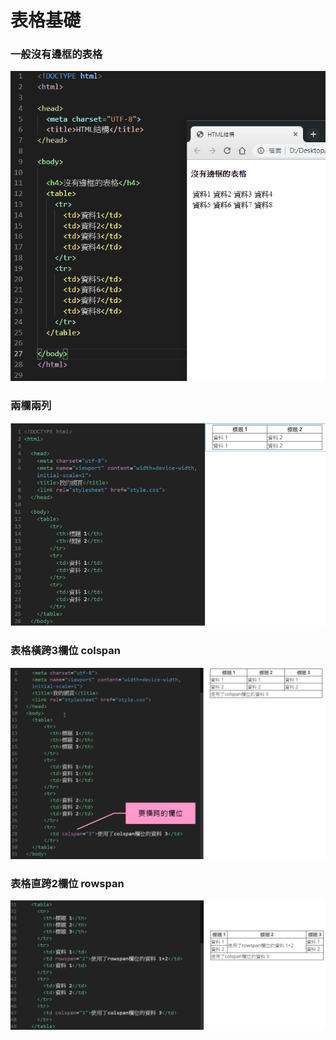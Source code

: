 # 表格基礎

### 一般沒有邊框的表格

![](../../.gitbook/assets/image%20%2847%29.png)

### 兩欄兩列

![](../../.gitbook/assets/image%20%2896%29.png)

### 表格橫跨3欄位 colspan

![](../../.gitbook/assets/image%20%2887%29.png)

### 表格直跨2欄位 rowspan

![](../../.gitbook/assets/image%20%2892%29.png)

